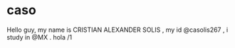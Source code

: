 # caso
Hello guy, my name is CRISTIAN ALEXANDER SOLIS , my id @casolis267 , i study in @MX . hola
/1
